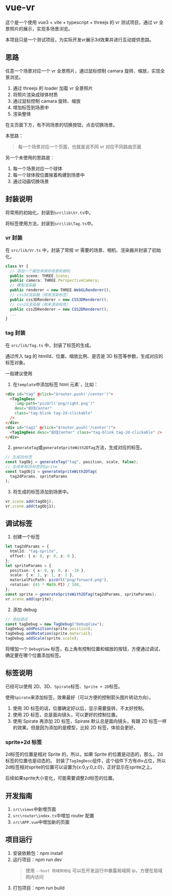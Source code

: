 # vue-vr

这个是一个使用 vue3 + vite + typescript + threejs 的 vr 测试项目，通过 vr 全景照片的展示，实现多场景浏览。

本项目只是一个测试项目，为实际开发vr展示3d效果并进行互动提供思路。

## 思路

任意一个场景对应一个 vr 全景照片，通过鼠标控制 camara 旋转、缩放，实现全景浏览。

1. 通过 threejs 的 loader 加载 vr 全景照片
2. 将照片渲染成球体材质
3. 通过鼠标控制 camara 旋转、缩放
4. 增加标签到场景中
5. 渲染整体

在主页面下方，有不同场景的切换按钮，点击切换场景。

本思路：

> 每一个场景对应一个页面，也就是说不同 vr 对应不同路由页面

另一个未使用的思路是：

1. 每一个场景对应一个球体
2. 每一个球体按位置挨着构建到场景中
3. 通过动画切换场景

## 封装说明

将常用的初始化，封装到`src\lib\Vr.ts`中。

将标签使用方法，封装到`src\lib\Tag.ts`中。

### vr 封装

在 `src/lib/Vr.ts` 中，封装了常规 vr 需要的场景、相机、渲染器并封装了初始化。

```ts
class Vr {
  // 添加一个属性来保存场景和相机
  public scene: THREE.Scene;
  public camera: THREE.PerspectiveCamera;
  // 模型渲染器
  public renderer = new THREE.WebGLRenderer();
  // css3d渲染器（用来渲染标签）
  public css3DRenderer = new CSS3DRenderer();
  // css2d渲染器（用来渲染标签）
  public css2DRenderer = new CSS2DRenderer();
  ...
}
```

### tag 封装

在 `src/lib/Tag.ts` 中，封装了标签的生成。

通过传入 tag 的 htmlId、位置、缩放比例、是否是 3D 标签等参数，生成对应的标签对象。

一般建议使用

1. 在`template`中添加标签 html 元素`，比如：

```html
<div id="tag" @click="$router.push('/center')">
  <TagImgDesc
    :img-path="picUrl('png/right.png')"
    desc="前往Center"
    class="tag-blink tag-2d-clickable"
  />
</div>
<div id="tag1" @click="$router.push('/center')">
  <TagImgDesc desc="前往Center" class="tag-blink tag-2d-clickable" />
</div>
```

2. `generateTag`或`generateSpriteWith2DTag`方法，生成对应的标签。

```ts
// 生成2D标签
const tagObj = generateTag("tag", position, scale, false);
// 生成带有2D标签的Sprite
const tagObj1 = generateSpriteWith2DTag(
  tag2dParams, spriteParams
);
```

3. 将生成的标签添加到场景中。

```ts
vr.scene.add(tagObj);
vr.scene.add(tagObj1);
```

## 调试标签

1. 创建一个标签

```ts
let tag2dParams = {
  htmlId: "tag-sprite",
  offset: { x: 0, y: 0, z: 0 },
};
let spriteParams = {
  position: { x: 0, y: 0, z: -10 },
  scale: { x: 1, y: 1, z: 1 },
  materialPicPath: picUrl("png/forward.png"),
  rotation: (45 * Math.PI) / 180,
};
const sprite = generateSpriteWith2DTag(tag2dParams, spriteParams);
vr.scene.add(sprite);
```

2. 添加 debug

```ts
// 添加调试
const tagDebug = new TagDebug("DebugView");
tagDebug.addPosition(sprite.position);
tagDebug.addRotation(sprite.material);
tagDebug.addScale(sprite.scale);
```
将增加一个 `DebugView` 标签，右上角有控制位置和缩放的按钮，方便通过调试，确定要在哪个位置添加标签。

## 标签说明

已经可以使用 2D、3D、`Spirate`标签、`Sprite + 2D`标签。

使用`Spirate`来添加标签，效果最好（可以方便的控制箭头图片转动方向）。

1. 使用 3D 标签的话，位置确定好以后，显示需要旋转，不太好控制。
2. 使用 2D 标签，总是面向镜头，可以更好的控制位置。
3. 使用 Spirate 再添加 2D 标签，Spirate 默认总是面向镜头，有跟 2D 标签一样的效果。但是因为添加的是模型，比较 2D 标签，体验会更好。

### sprite+2d 标签
2d标签的位置是相对 Sprite 的，所以，如果 Sprite 的位置是动态的，那么，2d标签的位置也是动态的。
封装了`TagImgDesc`组件，这个组件下方有div占位，所以2d标签相对sprite的位置可以设置为{x:0,y:0,z:0}，正好显示在sprite之上。

后续如果sprite大小变化，可能需要调整2d标签的位置。

## 开发指南

1. `src\views`中新增页面
2. `src\router\index.ts`中增加 router 配置
3. `src\APP.vue`中增加新的页面

## 项目运行

1. 安装依赖包：npm install
2. 运行项目：npm run dev
   > 使用 `--host 局域网地址` 可以在开发运行中暴露局域网 ip，方便在局域网内访问
3. 打包项目：npm run build

